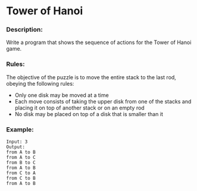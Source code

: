 # Tower of Hanoi

### Description:

Write a program that shows the sequence of actions for the Tower of Hanoi game.

### Rules:

The objective of the puzzle is to move the entire stack to the last rod, obeying the following rules:

- Only one disk may be moved at a time
- Each move consists of taking the upper disk from one of the stacks and placing it on top of another stack or on an empty rod
- No disk may be placed on top of a disk that is smaller than it

### Example:

```
Input: 3
Output:
from A to B
from A to C
from B to C
from A to B
from C to A
from C to B
from A to B
```

